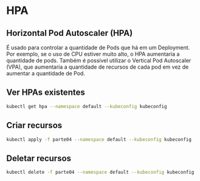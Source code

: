 # HPA

## Horizontal Pod Autoscaler (HPA)

É usado para controlar a quantidade de Pods que há em um Deployment. Por exemplo, se o uso de CPU estiver muito alto, o HPA aumentaria a quantidade de pods. Também é possível utilizar o Vertical Pod Autoscaler (VPA), que aumentaria a quantidade de recursos de cada pod em vez de aumentar a quantidade de Pod.

## Ver HPAs existentes

```bash
kubectl get hpa --namespace default --kubeconfig kubeconfig
```

## Criar recursos

```bash
kubectl apply -f parte04 --namespace default --kubeconfig kubeconfig
```

## Deletar recursos

```bash
kubectl delete -f parte04 --namespace default --kubeconfig kubeconfig
```
